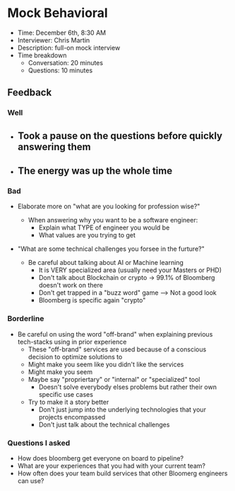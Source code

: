 # Mock Behavioral 
- Time: December 6th, 8:30 AM
- Interviewer: Chris Martin
- Description: full-on mock interview
- Time breakdown
  - Conversation: 20 minutes
  - Questions: 10 minutes

## Feedback
### Well
  - Took a pause on the questions before quickly answering them
    - 
  - The energy was up the whole time
    - 

### Bad
  - Elaborate more on "what are you looking for profession wise?"
    - When answering why you want to be a software engineer:
      - Explain what TYPE of engineer you would be 
      - What values are you trying to get 

  - "What are some technical challenges you forsee in the furture?"
    - Be careful about talking about AI or Machine learning
      - It is VERY specialized area (usually need your Masters or PHD)
      - Don't talk about Blockchain or crypto -> 99.1% of Bloomberg doesn't work on there
      - Don't get trapped in a "buzz word" game --> Not a good look
      - Bloomberg is specific again "crypto" 

### Borderline
  - Be careful on using the word "off-brand" when explaining previous tech-stacks using in prior experience
    - These "off-brand" services are used because of a conscious decision to optimize solutions to 
    - Might make you seem like you didn't like the services
    - Might make you seem
    - Maybe say "propriertary" or "internal" or "specialized" tool
      - Doesn't solve everybody elses problems but rather their own specific use cases 
    - Try to make it a story better
      - Don't just jump into the underlying technologies that your projects encompassed
      - Don't just talk about the technical challenges 

###  Questions I asked
- How does bloomberg get everyone on board to pipeline?
- What are your experiences that you had with your current team?
- How often does your team build services that other Bloomerg engineers can use?